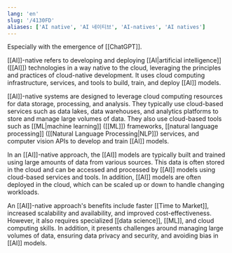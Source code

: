 ```yaml
---
lang: 'en'
slug: '/4130FD'
aliases: ['AI native', 'AI 네이티브', 'AI-natives', 'AI natives']
---
```


Especially with the emergence of [[ChatGPT]].

[[AI]]-native refers to developing and deploying [[AI|artificial intelligence]] ([[AI]]) technologies in a way native to the cloud, leveraging the principles and practices of cloud-native development. It uses cloud computing infrastructure, services, and tools to build, train, and deploy [[AI]] models.

[[AI]]-native systems are designed to leverage cloud computing resources for data storage, processing, and analysis. They typically use cloud-based services such as data lakes, data warehouses, and analytics platforms to store and manage large volumes of data. They also use cloud-based tools such as [[ML|machine learning]] ([[ML]]) frameworks, [[natural language processing]] ([[Natural Language Processing|NLP]]) services, and computer vision APIs to develop and train [[AI]] models.

In an [[AI]]-native approach, the [[AI]] models are typically built and trained using large amounts of data from various sources. This data is often stored in the cloud and can be accessed and processed by [[AI]] models using cloud-based services and tools. In addition, [[AI]] models are often deployed in the cloud, which can be scaled up or down to handle changing workloads.

An [[AI]]-native approach's benefits include faster [[Time to Market]], increased scalability and availability, and improved cost-effectiveness. However, it also requires specialized [[data science]], [[ML]], and cloud computing skills. In addition, it presents challenges around managing large volumes of data, ensuring data privacy and security, and avoiding bias in [[AI]] models.
